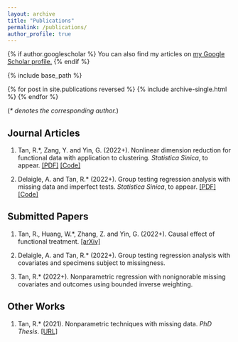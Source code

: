 ```yaml
---
layout: archive
title: "Publications"
permalink: /publications/
author_profile: true
---
```


{% if author.googlescholar %}
  You can also find my articles on <u><a href="{{author.googlescholar}}">my Google Scholar profile</a>.</u>
{% endif %}

{% include base_path %}

{% for post in site.publications reversed %}
  {% include archive-single.html %}
{% endfor %}

(*\* denotes the corresponding author.*)

## Journal Articles

1. Tan, R.\*, Zang, Y. and Yin, G. (2022+). Nonlinear dimension reduction for functional data with application to clustering. *Statistica Sinica*, to appear. [[PDF]](https://www3.stat.sinica.edu.tw/ss_newpaper/SS-2021-0393_na.pdf) [[Code]](https://github.com/ruoxut/FunctionalManifoldLearning)

2. Delaigle, A. and Tan, R.\* (2022+). Group testing regression analysis with missing data and imperfect tests. *Statistica Sinica*, to appear. [[PDF]](https://www3.stat.sinica.edu.tw/ss_newpaper/SS-2021-0382_na.pdf) [[Code]](https://github.com/ruoxut/GroupTestingMissingD)

## Submitted Papers

1. Tan, R., Huang, W.\*, Zhang, Z. and Yin, G. (2022+). Causal effect of functional treatment. [[arXiv]](https://arxiv.org/abs/2210.00242)

2. Delaigle, A. and Tan, R.\* (2022+). Group testing regression analysis with covariates and specimens subject to missingness.

3. Tan, R.\* (2022+). Nonparametric regression with nonignorable missing covariates and outcomes using bounded inverse weighting.

## Other Works

1. Tan, R.\* (2021). Nonparametric techniques with missing data. *PhD Thesis*. [[URL]](http://hdl.handle.net/11343/276263)
